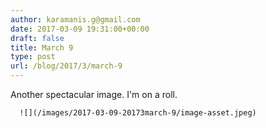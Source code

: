 ```yaml
---
author: karamanis.g@gmail.com
date: 2017-03-09 19:31:00+00:00
draft: false
title: March 9
type: post
url: /blog/2017/3/march-9
---
```


Another spectacular image. I'm on a roll.


  
      ![](/images/2017-03-09-20173march-9/image-asset.jpeg)

